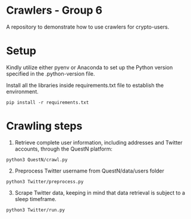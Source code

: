 # Crawlers - Group 6
A repository to demonstrate how to use crawlers for crypto-users. 

# Setup

Kindly utilize either pyenv or Anaconda to set up the Python version specified in the .python-version file.

Install all the libraries inside requirements.txt file to establish the environment.
```
pip install -r requirements.txt
```

# Crawling steps
1. Retrieve complete user information, including addresses and Twitter accounts, through the QuestN platform:
```
python3 QuestN/crawl.py
```
2. Preprocess Twitter username from QuestN/data/users folder
```
python3 Twitter/preprocess.py
```
3. Scrape Twitter data, keeping in mind that data retrieval is subject to a sleep timeframe.
```
python3 Twitter/run.py
```